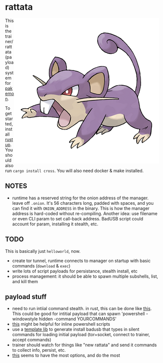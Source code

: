 # rattata

<img src="logo.png" alt="rattata" align="right" />

This is the trainer/rattata (payload) system for [pakemon](https://github.com/notnullgames/pakemon).

To get started, install [rustup](https://rustup.rs/). You should also run `cargo install cross`. You will also need docker & make installed.


## NOTES

- runtime has a reserved string for the onion address of the manager. leave off `.onion`. It's 56 characters long, padded with spaces, and you can find it with `ONION_ADDRESS` in the binary. This is how the manager address is hard-coded without re-compiling. Another idea: use filename or even CLI param to set call-back address. BadUSB script could account for param, installing it stealth, etc.

## TODO

This is basically just `helloworld`, now.

- create tor tunnel, runtime connects to manager on startup with basic commands (`download` & `exec`)
- write lots of script payloads for persistance, stealth install, etc
- process management: it should be able to spawn multiple subshells, list, and kill them


## payload stuff

- need to run intiial command stealth. in rust, this can be done like [this](https://stackoverflow.com/questions/29763647/how-to-make-a-program-that-does-not-display-the-console-window). This could be good for intitial payload that can spawn 'powershell -windowstyle hidden -command YOURCOMMANDS'
- [this](https://github.com/cfsamson/powershell-script) might be helpful for inline powershell scripts
- use a [template lib](https://blog.logrocket.com/top-3-templating-libraries-for-rust/) to generate install badusb that types in silent commands for loading initial payload (tor+socket, connect to trainer, accept commands)
- trainer should watch for things like "new rattata" and send it commands to collect info, persist, etc.
- [this](https://github.com/arrase/Raspiducky) seems to have the most options, and do the most